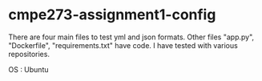 # cmpe273-assignment1-config

There are four main files to test yml and json formats.
Other files "app.py", "Dockerfile", "requirements.txt" have code.
I have tested with various repositories.

OS : Ubuntu
